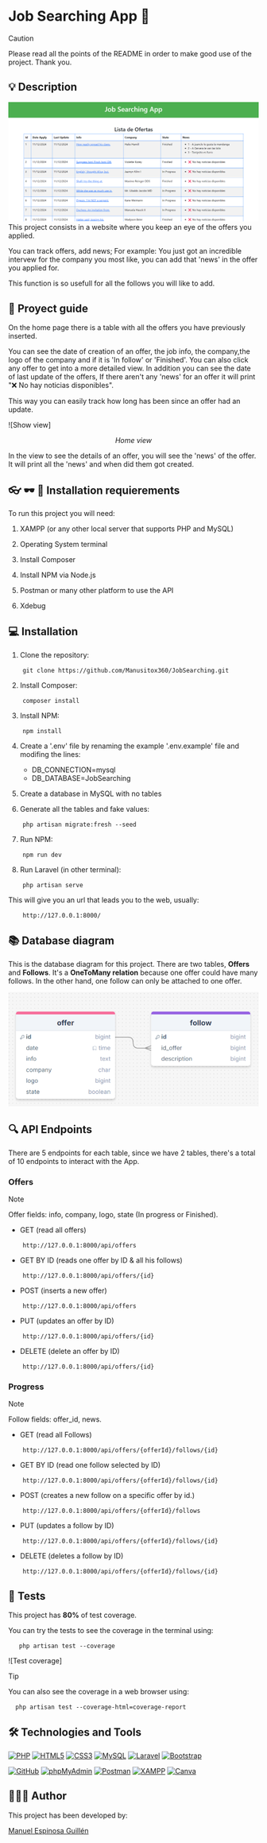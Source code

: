 # Job Searching App 💼

>[!CAUTION]
>Please read all the points of the README in order to make good use of the project. Thank you.

## 💡 Description
![Description](./public/docs/HomePage.png)
This project consists in a website where you keep an eye of the offers you applied.

You can track offers, add news;
For example: You just got an incredible intervew for the company you most like, you can add that 'news' in the offer you applied for.

This function is so usefull for all the follows you will like to add.

## 💼 Proyect guide

On the home page there is a table with all the offers you have previously inserted.

You can see the date of creation of an offer, the job info, the company,the logo of the company and if it is 'In follow' or 'Finished'.
You can also click any offer to get into a more detailed view.
In addition you can see the date of last update of the offers, If there aren't any 'news' for an offer it will print "❌ No hay noticias disponibles".

This way you can easily track how long has been since an offer had an update.

![Show view]
<p align="center"><em>Home view</em></p>

In the view to see the details of an offer, you will see the 'news' of the offer. It will print all the 'news' and when did them got created.

## 👓 🕶️ 🥽 Installation requierements

To run this project you will need:

1. XAMPP (or any other local server that supports PHP and MySQL)

2. Operating System terminal

3. Install Composer

4. Install NPM via Node.js

5. Postman or many other platform to use the API

6. Xdebug 

## 💻 Installation

1. Clone the repository:
```
    git clone https://github.com/Manusitox360/JobSearching.git
```

2. Install Composer:
```
    composer install
```

3. Install NPM:
```
    npm install
```

4. Create a '.env' file by renaming the example '.env.example' file and modifing the lines:
    - DB_CONNECTION=mysql
    - DB_DATABASE=JobSearching

5. Create a database in MySQL with no tables


6. Generate all the tables and fake values:
```
    php artisan migrate:fresh --seed
```

7. Run NPM:
```
    npm run dev
```

8. Run Laravel (in other terminal):
```
    php artisan serve
```

This will give you an url that leads you to the web, usually:
```
    http://127.0.0.1:8000/
```

## 📚 Database diagram

This is the database diagram for this project. There are two tables, **Offers** and **Follows**. It's a **OneToMany relation**  because one offer could have many follows.
In the other hand, one follow can only be attached to one offer.

![Database diagram](./public/docs/databaseDiagram.png)

## 🔍 API Endpoints

There are 5 endpoints for each table, since we have 2 tables, there's a total of 10 endpoints to interact with the App.

### Offers

>[!NOTE]
>Offer fields: info, company, logo, state (In progress or Finished).

- GET (read all offers)
```
    http://127.0.0.1:8000/api/offers
```

- GET BY ID (reads one offer by ID & all his follows)
```
    http://127.0.0.1:8000/api/offers/{id}
```

- POST (inserts a new offer)
```
    http://127.0.0.1:8000/api/offers
```

- PUT (updates an offer by ID)
```
    http://127.0.0.1:8000/api/offers/{id}
```

- DELETE (delete an offer by ID)
```
    http://127.0.0.1:8000/api/offers/{id}
```

### Progress

>[!NOTE]
>Follow fields: offer_id, news.

- GET (read all Follows)
```
    http://127.0.0.1:8000/api/offers/{offerId}/follows/{id}
```

- GET BY ID (read one follow selected by ID)
```
    http://127.0.0.1:8000/api/offers/{offerId}/follows/{id}
```

- POST (creates a new follow on a specific offer by id.)
```
    http://127.0.0.1:8000/api/offers/{offerId}/follows
```

- PUT (updates a follow by ID)
```
    http://127.0.0.1:8000/api/offers/{offerId}/follows/{id}
```

- DELETE (deletes a follow by ID)
```
    http://127.0.0.1:8000/api/offers/{offerId}/follows/{id}
```

## 👾 Tests

This project has  **80%** of test coverage.

You can try the tests to see the coverage in the terminal using:
```
   php artisan test --coverage
```

![Test coverage]

>[!TIP]
>You can also see the coverage in a web browser using:
>```
>   php artisan test --coverage-html=coverage-report
>```

## 🛠️ Technologies and Tools

<a href='https://github.com/shivamkapasia0' target="_blank"><img alt='PHP' src='https://img.shields.io/badge/PHP-100000?style=for-the-badge&logo=PHP&logoColor=white&labelColor=777BB4&color=777BB4'/></a>
<a href='https://github.com/shivamkapasia0' target="_blank"><img alt='HTML5' src='https://img.shields.io/badge/HTML5-100000?style=for-the-badge&logo=HTML5&logoColor=white&labelColor=E34F26&color=E34F26'/></a>
<a href='https://github.com/shivamkapasia0' target="_blank"><img alt='CSS3' src='https://img.shields.io/badge/CSS3-100000?style=for-the-badge&logo=CSS3&logoColor=white&labelColor=1572B6&color=1572B6'/></a>
<a href='https://github.com/shivamkapasia0' target="_blank"><img alt='MySQL' src='https://img.shields.io/badge/MySQL-100000?style=for-the-badge&logo=MySQL&logoColor=white&labelColor=4479A1&color=4479A1'/></a>
<a href='https://github.com/shivamkapasia0' target="_blank"><img alt='Laravel' src='https://img.shields.io/badge/Laravel-100000?style=for-the-badge&logo=Laravel&logoColor=white&labelColor=FF2D20&color=FF2D20'/></a>
<a href='https://github.com/shivamkapasia0' target="_blank"><img alt='Bootstrap' src='https://img.shields.io/badge/Bootstrap-100000?style=for-the-badge&logo=Bootstrap&logoColor=white&labelColor=7952B3&color=7952B3'/></a>

<a href='https://github.com/shivamkapasia0' target="_blank"><img alt='GitHub' src='https://img.shields.io/badge/GitHub-100000?style=for-the-badge&logo=GitHub&logoColor=white&labelColor=181717&color=181717'/></a>
<a href='https://github.com/shivamkapasia0' target="_blank"><img alt='phpMyAdmin' src='https://img.shields.io/badge/phpMyAdmin-100000?style=for-the-badge&logo=phpMyAdmin&logoColor=white&labelColor=6C78AF&color=6C78AF'/></a>
<a href='https://github.com/shivamkapasia0' target="_blank"><img alt='Postman' src='https://img.shields.io/badge/Postman-100000?style=for-the-badge&logo=Postman&logoColor=white&labelColor=FF6C37&color=FF6C37'/></a>
<a href='https://github.com/shivamkapasia0' target="_blank"><img alt='XAMPP' src='https://img.shields.io/badge/XAMPP-100000?style=for-the-badge&logo=XAMPP&logoColor=white&labelColor=FB7A24&color=FB7A24'/></a>
<a href='https://github.com/shivamkapasia0' target="_blank"><img alt='Canva' src='https://img.shields.io/badge/Canva-100000?style=for-the-badge&logo=Canva&logoColor=white&labelColor=00C4CC&color=00C4CC'/></a>

## 👨🏻‍💻 Author

This project has been developed by: 

[Manuel Espinosa Guillén](https://github.com/Manusitox360)

